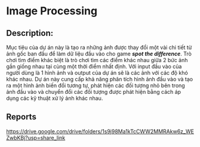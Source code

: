 # **Image Processing** 

## Description: 
Mục tiêu của dự án này là tạo ra những ảnh được thay đổi một vài chi tiết từ ảnh gốc ban đầu để làm dữ liệu đầu vào cho game ***spot the difference***. Trò chơi tìm điểm khác biệt là trò chơi tìm các điểm khác nhau giữa 2 bức ảnh gần giống nhau tại cùng một thời điểm nhất định. Với input đầu vào của người dùng là 1 hình ảnh và output của dự án sẽ là các ảnh với các độ khó khác nhau. Dự án này cung cấp khả năng phân tích hình ảnh đầu vào và tạo ra một hình ảnh biến đổi tương tự, phát hiện các đối tượng nhỏ bên trong ảnh đầu vào và chuyển đổi các đối tượng được phát hiện bằng cách áp dụng các kỹ thuật xử lý ảnh khác nhau. 

## Reports 
https://drive.google.com/drive/folders/1s9j98Ma1kTcCWW2MMRAkw6z_WEZwbKBj?usp=share_link